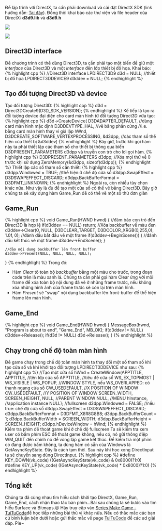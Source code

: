 Để lập trình với DirectX, ta cần phải download và cài đặt DirectX SDK (link hướng dẫn: [Tại đây](https://tuitucode.github.io/cpp/gioi-thieu-ve-directX/)). Đồng thời khai báo các thư viện và file header của DirectX: **d3d9.lib** và **d3d9.h**

![](https://1.bp.blogspot.com/-ey36OUAiHWk/XStMXTTnjtI/AAAAAAAAECw/Rq8_tnNzcygWPTjGCXyKU8gAM4pn7NaKwCLcBGAs/s1600/them%2Bthu%2Bvien1.PNG)

![](https://1.bp.blogspot.com/-eV_5O0X4weg/XStMYreu68I/AAAAAAAAEC0/6AOxL0w_Wt4i4uvfkEpJ4BypQhYPOKmBgCLcBGAs/s1600/them%2Bthu%2Bvien2.PNG)
## Direct3D interface
Để chương trình có thể dùng Direct3D, ta cần phải tạo một biến để giữ một _interface_ của Direct3D và một _interface_ đến lớp thiết bị đồ họa.
Khai báo:
{% highlight cpp %}
//Direct3D interface
LPDIRECT3D9 d3d = NULL;
//thiết bị đồ họa
LPDIRECT3DDEVICE9 d3ddev = NULL;
{% endhighlight %}
## Tạo đối tượng Direct3D và device
Tạo đối tượng Direct3D:
{% highlight cpp %}
d3d = Direct3DCreate9(D3D_SDK_VERSION);
{% endhighlight %}
Kế tiếp là tạo ra đối tượng device đại diện cho card màn hình từ đối tượng Direct3D vừa tạo:
{% highlight cpp %}
d3d->CreateDevice(
	D3DADAPTER_DEFAULT, //dùng card màn hình mặc định
    D3DDEVTYPE_HAL, //vẽ bằng phần cứng
    //i.e. bằng card màn hình thay vì giả lập
    hWnd,
    D3DCREATE_SOFTWARE_VERTEXPROCESSING,
    &d3dpp, //các tham số thể hiện của thiết bị
    &d3ddev)
{% endhighlight %}
Bây giờ, trước khi gọi hàm này ta phải thiết lập các tham số cho thiết bị thông qua biến D3DPRESENT_PARAMETERS d3dpp và truyền con trỏ cho lời gọi hàm.
{% highlight cpp %}
D3DPRESENT_PARAMETERS d3dpp;
//Xóa mọi thứ về 0 trước khi sử dụng
ZeroMemory(&d3dpp, sizeof(d3dpp));
{% endhighlight %}
Thiết lập các số tham số cần thiết:
{% highlight cpp %}
d3dpp.Windowed = TRUE; //thể hiện ở chế độ cửa sổ
d3dpp.SwapEffect = D3DSWAPEFFECT_DISCARD;
d3dpp.BackBufferFormat = D3DFMT_UNKNOWN;
{% endhighlight %}
Ngoài ra, còn nhiều tùy chọn khác nữa. Như vậy là đủ để tạo một cửa sổ có thể vẽ bằng Direct3D. Bây giờ chúng ta sẽ xây dựng hàm Game_Run để có thể vẽ một số thứ đơn giản
## Game_Run
{% highlight cpp %}
void Game_Run(HWND hwnd)
{
	//đảm bảo con trỏ đến Direct3D là hợp lệ
    if(d3ddev == NULL)
    	return;
    //Xóa backbuffer về màu đen
    d3ddev->Clear(0, NULL, D3DCLEAR_TARGET, D3DCOLOR_XRGB(0,255,0), 1.0f, 0);
    //đánh dấu bắt đầu vẽ một frame
    if(d3ddev->BeginScene())
    {
    	//đánh dấu kết thúc vẽ một frame
        d3ddev->EndScene();
    }
    
    //đảo nội dung backbuffer lên front buffer
    d3ddev->Present(NULL, NULL, NULL, NULL);
}
{% endhighlight %}
Trong đó:
- Hàm _Clear_ tô toàn bộ _backbuffer_ bằng một màu cho trước, trong đoạn code trên là màu xanh lá. Chúng ta cần phải gọi hàm Clear ứng với mỗi frame để xóa toàn bộ nội dung đã vẽ ở những frame trước, nếu không xóa những hình ảnh của frame trước sẽ còn lại trên màn hình.
- Hàm _Present_ sẽ "swap" nội dụng backbuffer lên front-buffer để thể hiện frame lên màn hình.
## Game_End
{% highlight cpp %}
void Game_End(HWND hwnd)
{
	MessageBox(hwnd, "Program is about to end", "Game_End", MB_OK);
    if(d3ddev != NULL)
    	d3ddev->Release();
    if(d3d != NULL)
    	d3d->Release();
}
{% endhighlight %}
## Chạy trong chế độ toàn màn hình
Để game chạy trong chế độ toàn màn hình ta thay đổi một số tham số khi tạo cửa sổ và khi khởi tạo đối tượng LPDIRECT3DDEVICE như sau:
{% highlight cpp %}
//Tạo một cửa sổ
hWnd = CreateWindow(APPTITLE,
		APPTITLE, //tên lớp cửa sổ
        APPTITLE, //tiêu đề cửa sổ
		WS_EX_TOPMOST | WS_VISIBLE | WS_POPUP, //WINDOW STYLE, nếu WS_OVERLAPPED: có thanh ngang cửa sổ
		CW_USEDEFAULT, //X POSITION OF WINDOW
		CW_USEDEFAULT, //Y POSITION OF WINDOW
		SCREEN_WIDTH,
		SCREEN_HEIGHT,
		NULL, //PARENT WINDOW
		NULL, //MENU
		hInstance, //application instance
		NULL);
//fullscreen
d3dpp.Windowed = FALSE; //nếu true: chế độ cửa sổ
d3dpp.SwapEffect = D3DSWAPEFFECT_DISCARD;
d3dpp.BackBufferFormat = D3DFMT_X8R8G8B8;	d3dpp.BackBufferCount = 1;
d3dpp.BackBufferWidth = SCREEN_WIDTH;
d3dpp.BackBufferHeight = SCREEN_HEIGHT;
d3dpp.hDeviceWindow = hWnd;
{% endhighlight %}
Kiểm tra phím để thoát game khi ở chế độ fullscreen
Ta sẽ kiểm tra xem user có bấm phím ESC để thoát game không, nếu có, nó gửi thông điệp WM_QUIT đến chính nó để vòng lặp game kết thúc.
Để kiểm tra một phím có đang được bấm không, ta dùng hàm có sẵn của Windows là GetAsyncKeyState. Đây là cách tạm thời. Sau này khi học xong DirectInput ta sẽ chuyển sang dùng DirectInput.
{% highlight cpp %}
#define KEY_DOWN(vk_code) ((GetAsyncKeyState(vk_code) & 0x8000)?1:0)
#define KEY_UP(vk_code) ((GetAsyncKeyState(vk_code) * 0x8000)?1:0)
{% endhighlight %}
## Tổng kết
Chúng ta đã cùng nhau tìm hiểu cách khởi tạo DirectX, Game_Run, Game_End, cách nhận thao tác bàn phím...Bài sau chúng ta sẽ bước vào tìm hiểu Surface và Bitmaps.😉 Hãy truy cập vào [Series Make Game - TuiTuCode](https://tuitucode.github.io/cpp/game/)để học tiếp những bài thú vị khác nữa. Nếu có thắc mắc các bạn cứ bình luận bên dưới hoặc gửi thắc mắc về page [TuiTuCode](https://www.facebook.com/shareAboutIT/) để các ad giải đáp. Pie~
